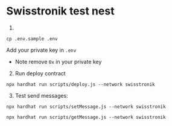 # Swisstronik test nest
1. 
```
cp .env.sample .env
```
Add your private key in `.env`
- Note remove `0x` in your private key
2. Run deploy contract
```shell
npx hardhat run scripts/deploy.js --network swisstronik
```
3. Test send messages:
```shell
npx hardhat run scripts/setMessage.js --network swisstronik
```
```shell
npx hardhat run scripts/getMessage.js --network swisstronik

```


